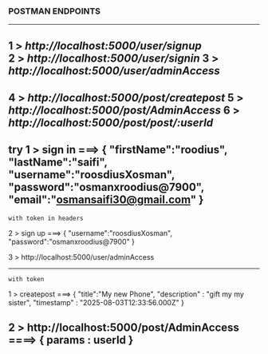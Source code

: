 ### POSTMAN ENDPOINTS 
---
1 > ***http://localhost:5000/user/signup***  
2 > ***http://localhost:5000/user/signin***
3 > ***http://localhost:5000/user/adminAccess***
---
4 > ***http://localhost:5000/post/createpost***
5 > ***http://localhost:5000/post/AdminAccess***
6 > ***http://localhost:5000/post/post/:userId***
---
try 
1 > sign in ===> {
    "firstName":"roodius",
    "lastName":"saifi",
    "username":"roosdiusXosman",
    "password":"osmanxroodius@7900",
    "email":"osmansaifi30@gmail.com"
}
---
    with token in headers
2 > sign up ===> {
    "username":"roosdiusXosman",
    "password":"osmanxroodius@7900"
}

3 > http://localhost:5000/user/adminAccess

---------------------------------------------
    with token
1 > createpost ===> {
    "title":"My new Phone",
    "description" : "gift my my sister",
    "timestamp" : "2025-08-03T12:33:56.000Z"
}

2 > http://localhost:5000/post/AdminAccess ====> {
    params : userId
}
------------------------------------- 


